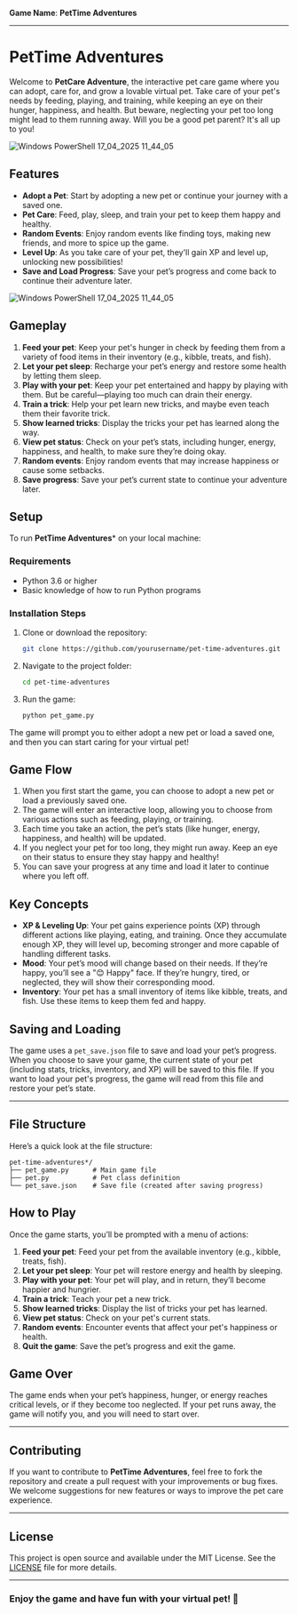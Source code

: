 **Game Name**: **PetTime Adventures**

---
# PetTime Adventures

Welcome to **PetCare Adventure**, the interactive pet care game where you can adopt, care for, and grow a lovable virtual pet. Take care of your pet's needs by feeding, playing, and training, while keeping an eye on their hunger, happiness, and health. But beware, neglecting your pet too long might lead to them running away. Will you be a good pet parent? It's all up to you!

![Windows PowerShell 17_04_2025 11_44_05](https://github.com/user-attachments/assets/17e2344e-0693-492c-991e-3d91f07c31ee)


## Features

- **Adopt a Pet**: Start by adopting a new pet or continue your journey with a saved one.
- **Pet Care**: Feed, play, sleep, and train your pet to keep them happy and healthy.
- **Random Events**: Enjoy random events like finding toys, making new friends, and more to spice up the game.
- **Level Up**: As you take care of your pet, they'll gain XP and level up, unlocking new possibilities!
- **Save and Load Progress**: Save your pet’s progress and come back to continue their adventure later.

![Windows PowerShell 17_04_2025 11_44_05](https://github.com/user-attachments/assets/e6c64b3f-5fbc-4ecd-b00f-c27cfd7a2e5f)

## Gameplay

1. **Feed your pet**: Keep your pet's hunger in check by feeding them from a variety of food items in their inventory (e.g., kibble, treats, and fish).
2. **Let your pet sleep**: Recharge your pet’s energy and restore some health by letting them sleep.
3. **Play with your pet**: Keep your pet entertained and happy by playing with them. But be careful—playing too much can drain their energy.
4. **Train a trick**: Help your pet learn new tricks, and maybe even teach them their favorite trick.
5. **Show learned tricks**: Display the tricks your pet has learned along the way.
6. **View pet status**: Check on your pet’s stats, including hunger, energy, happiness, and health, to make sure they’re doing okay.
7. **Random events**: Enjoy random events that may increase happiness or cause some setbacks.
8. **Save progress**: Save your pet’s current state to continue your adventure later.

## Setup

To run **PetTime Adventures*** on your local machine:

### Requirements

- Python 3.6 or higher
- Basic knowledge of how to run Python programs

### Installation Steps

1. Clone or download the repository:

    ```bash
    git clone https://github.com/yourusername/pet-time-adventures.git
    ```

2. Navigate to the project folder:

    ```bash
    cd pet-time-adventures
    ```

3. Run the game:

    ```bash
    python pet_game.py
    ```

The game will prompt you to either adopt a new pet or load a saved one, and then you can start caring for your virtual pet!

## Game Flow

1. When you first start the game, you can choose to adopt a new pet or load a previously saved one.
2. The game will enter an interactive loop, allowing you to choose from various actions such as feeding, playing, or training.
3. Each time you take an action, the pet’s stats (like hunger, energy, happiness, and health) will be updated.
4. If you neglect your pet for too long, they might run away. Keep an eye on their status to ensure they stay happy and healthy!
5. You can save your progress at any time and load it later to continue where you left off.

## Key Concepts

- **XP & Leveling Up**: Your pet gains experience points (XP) through different actions like playing, eating, and training. Once they accumulate enough XP, they will level up, becoming stronger and more capable of handling different tasks.
- **Mood**: Your pet’s mood will change based on their needs. If they’re happy, you’ll see a "😊 Happy" face. If they’re hungry, tired, or neglected, they will show their corresponding mood.
- **Inventory**: Your pet has a small inventory of items like kibble, treats, and fish. Use these items to keep them fed and happy.

## Saving and Loading

The game uses a `pet_save.json` file to save and load your pet’s progress. When you choose to save your game, the current state of your pet (including stats, tricks, inventory, and XP) will be saved to this file. If you want to load your pet's progress, the game will read from this file and restore your pet’s state.

---

## File Structure

Here’s a quick look at the file structure:

```
pet-time-adventures*/
├── pet_game.py      # Main game file
├── pet.py           # Pet class definition
└── pet_save.json    # Save file (created after saving progress)
```

## How to Play

Once the game starts, you’ll be prompted with a menu of actions:

1. **Feed your pet**: Feed your pet from the available inventory (e.g., kibble, treats, fish).
2. **Let your pet sleep**: Your pet will restore energy and health by sleeping.
3. **Play with your pet**: Your pet will play, and in return, they’ll become happier and hungrier.
4. **Train a trick**: Teach your pet a new trick.
5. **Show learned tricks**: Display the list of tricks your pet has learned.
6. **View pet status**: Check on your pet's current stats.
7. **Random events**: Encounter events that affect your pet's happiness or health.
8. **Quit the game**: Save the pet’s progress and exit the game.

## Game Over

The game ends when your pet’s happiness, hunger, or energy reaches critical levels, or if they become too neglected. If your pet runs away, the game will notify you, and you will need to start over.

---

## Contributing

If you want to contribute to **PetTime Adventures**, feel free to fork the repository and create a pull request with your improvements or bug fixes. We welcome suggestions for new features or ways to improve the pet care experience.

---

## License

This project is open source and available under the MIT License. See the [LICENSE](LICENSE) file for more details.

---

### Enjoy the game and have fun with your virtual pet! 🐾
